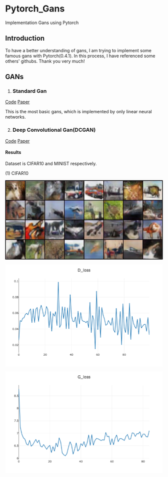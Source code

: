 
# Pytorch_Gans
Implementation Gans using Pytorch

## Introduction
To have a better understanding of gans, I am trying to implement some   
famous gans with Pytorch(0.4.1).
 In this process, I have referenced some others' githubs. Thank you very much!


## GANs

1. ### Standard Gan 
[Code](https://github.com/Septembit/Pytorch_Gans/blob/master/StandardGan.py)   [Paper](https://papers.nips.cc/paper/5423-generative-adversarial-nets.pdf)

This is the most basic gans, which is implemented by only linear neural networks.

2. ### Deep Convolutional Gan(DCGAN)
[Code](https://github.com/Septembit/Pytorch_Gans/blob/master/DCGAN.py)   [Paper](https://arxiv.org/abs/1511.06434)

   #### Results
   Dataset is CIFAR10 and MINIST respectively.

(1) CIFAR10


![Have to say, it is really hard to generate perfect images](https://github.com/Septembit/Pytorch_Gans/blob/master/images/DCGAN_cifar.jpg)


![the loss of discriminator](https://github.com/Septembit/Pytorch_Gans/blob/master/images/DCGAN_cifar_Dloss.png)


![the loss of generator](https://github.com/Septembit/Pytorch_Gans/blob/master/images/DCGAN_cifar_Gloss.png)
